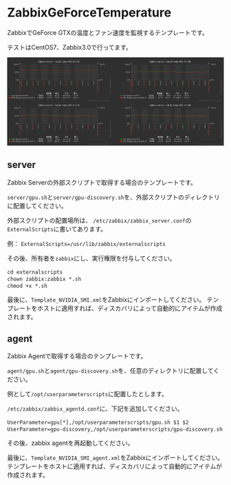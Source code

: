# ZabbixGeForceTemperature

ZabbixでGeForce GTXの温度とファン速度を監視するテンプレートです。

テストはCentOS7、Zabbix3.0で行ってます。

![Graph Image](https://github.com/planethouki/images/blob/master/zabbixGPUtemperatureGraph.PNG)

## server

Zabbix Serverの外部スクリプトで取得する場合のテンプレートです。

`server/gpu.sh`と`server/gpu-discovery.sh`を、外部スクリプトのディレクトリに配置してください。

外部スクリプトの配置場所は、
`/etc/zabbix/zabbix_server.conf`の`ExternalScripts`に書いてあります。

例：
`ExternalScripts=/usr/lib/zabbix/externalscripts`

その後、所有者を`zabbix`にし、実行権限を付与してください。
```
cd externalscripts
chown zabbix:zabbix *.sh
chmod +x *.sh
```

最後に、`Template_NVIDIA_SMI.xml`をZabbixにインポートしてください。
テンプレートをホストに適用すれば、ディスカバリによって自動的にアイテムが作成されます。

## agent

Zabbix Agentで取得する場合のテンプレートです。

`agent/gpu.sh`と`agent/gpu-discovery.sh`を、任意のディレクトリに配置してください。

例として`/opt/userparameterscripts`に配置したとします。

`/etc/zabbix/zabbix_agentd.conf`に、下記を追加してください。
```
UserParameter=gpu[*],/opt/userparameterscripts/gpu.sh $1 $2
UserParameter=gpu-discovery,/opt/userparameterscripts/gpu-discovery.sh
```

その後、zabbix agentを再起動してください。

最後に、`Template_NVIDIA_SMI_agent.xml`をZabbixにインポートしてください。
テンプレートをホストに適用すれば、ディスカバリによって自動的にアイテムが作成されます。

